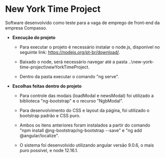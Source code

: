 # New York Time Project
Software desenvolvido como teste para a vaga de emprego de front-end da empresa Compasso.

* **Execução do projeto**
  * Para executar o projeto é necessário instalar o node.js, disponível no seguinte link: https://nodejs.org/pt-br/download/.

  * Baixado o node, será necessário navegar até a pasta ..\new-york-time-project\newYorkTimeProject.

  * Dentro da pasta executar o comando "ng serve".

* **Escolhas feitas dentro do projeto**
  * Para controle das modais (loadModal e newsModal) foi utilizado a biblioteca "ng-bootstrap" e o recurso "NgbModal".

  * Para desenvolvimento do CSS e layout da página, foi utilizado o bootstrap padrão e CSS puro.

  * Ambos os itens anteriores foram instalados a partir do comando "npm install @ng-bootstrap/ng-bootstrap --save" e "ng add    @angular/localize".

  * O sistema foi desenvolvido utilizando angular versão 9.0.6, o mais puro possível, e node 12.16.1.
